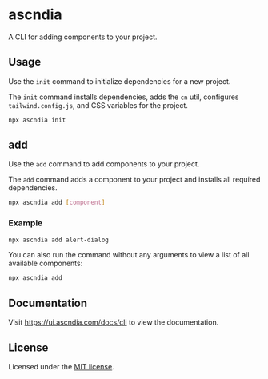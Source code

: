 # ascndia

A CLI for adding components to your project.

## Usage

Use the `init` command to initialize dependencies for a new project.

The `init` command installs dependencies, adds the `cn` util, configures `tailwind.config.js`, and CSS variables for the project.

```bash
npx ascndia init
```

## add

Use the `add` command to add components to your project.

The `add` command adds a component to your project and installs all required dependencies.

```bash
npx ascndia add [component]
```

### Example

```bash
npx ascndia add alert-dialog
```

You can also run the command without any arguments to view a list of all available components:

```bash
npx ascndia add
```

## Documentation

Visit https://ui.ascndia.com/docs/cli to view the documentation.

## License

Licensed under the [MIT license](https://github.com/ascndia/ui/blob/main/LICENSE.md).
